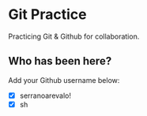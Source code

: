 # Git Practice

Practicing Git &amp; Github for collaboration.

## Who has been here?

Add your Github username below:

- [x] serranoarevalo!
- [x] sh
